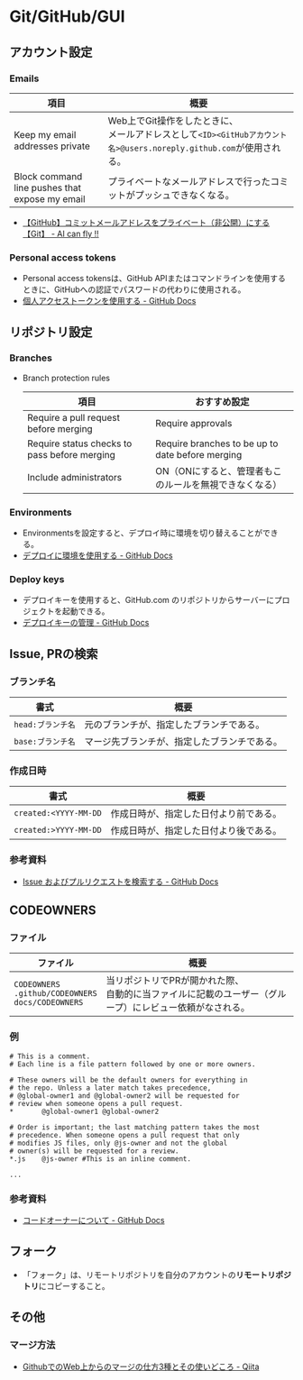 # Git/GitHub/GUI

## アカウント設定

### Emails

| 項目                                           | 概要                                                         |
| ---------------------------------------------- | ------------------------------------------------------------ |
| Keep my email addresses private                | Web上でGit操作をしたときに、<br />メールアドレスとして`<ID><GitHubアカウント名>@users.noreply.github.com`が使用される。 |
| Block command line pushes that expose my email | プライベートなメールアドレスで行ったコミットがプッシュできなくなる。 |

- [【GitHub】コミットメールアドレスをプライベート（非公開）にする【Git】 - AI can fly !!](https://ai-can-fly.hateblo.jp/entry/github-email-private)

### Personal access tokens

- Personal access tokensは、GitHub APIまたはコマンドラインを使用するときに、GitHubへの認証でパスワードの代わりに使用される。
- [個人アクセストークンを使用する - GitHub Docs](https://docs.github.com/ja/authentication/keeping-your-account-and-data-secure/creating-a-personal-access-token)

## リポジトリ設定

### Branches

- Branch protection rules
  
  | 項目                                         | おすすめ設定                                           |
  | -------------------------------------------- | ------------------------------------------------------ |
  | Require a pull request before merging        | Require approvals                                      |
  | Require status checks to pass before merging | Require branches to be up to date before merging       |
  | Include administrators                       | ON（ONにすると、管理者もこのルールを無視できなくなる） |

### Environments

- Environmentsを設定すると、デプロイ時に環境を切り替えることができる。
- [デプロイに環境を使用する - GitHub Docs](https://docs.github.com/ja/actions/deployment/targeting-different-environments/using-environments-for-deployment)

### Deploy keys

- デプロイキーを使用すると、GitHub.com のリポジトリからサーバーにプロジェクトを起動できる。
- [デプロイキーの管理 - GitHub Docs](https://docs.github.com/ja/authentication/connecting-to-github-with-ssh/managing-deploy-keys)

## Issue, PRの検索

### ブランチ名

| 書式              | 概要                                         |
| ----------------- | -------------------------------------------- |
| `head:ブランチ名` | 元のブランチが、指定したブランチである。     |
| `base:ブランチ名` | マージ先ブランチが、指定したブランチである。 |

### 作成日時

| 書式                   | 概要                                   |
| ---------------------- | -------------------------------------- |
| `created:<YYYY-MM-DD` | 作成日時が、指定した日付より前である。 |
| `created:>YYYY-MM-DD` | 作成日時が、指定した日付より後である。 |

### 参考資料

- [Issue およびプルリクエストを検索する - GitHub Docs](https://docs.github.com/ja/search-github/searching-on-github/searching-issues-and-pull-requests)

## CODEOWNERS

### ファイル

| ファイル                                                     | 概要                                                         |
| ------------------------------------------------------------ | ------------------------------------------------------------ |
| `CODEOWNERS`<br />`.github/CODEOWNERS`<br />`docs/CODEOWNERS` | 当リポジトリでPRが開かれた際、<br />自動的に当ファイルに記載のユーザー（グループ）にレビュー依頼がなされる。 |

### 例

```text
# This is a comment.
# Each line is a file pattern followed by one or more owners.

# These owners will be the default owners for everything in
# the repo. Unless a later match takes precedence,
# @global-owner1 and @global-owner2 will be requested for
# review when someone opens a pull request.
*       @global-owner1 @global-owner2

# Order is important; the last matching pattern takes the most
# precedence. When someone opens a pull request that only
# modifies JS files, only @js-owner and not the global
# owner(s) will be requested for a review.
*.js    @js-owner #This is an inline comment.

...
```

### 参考資料

- [コードオーナーについて - GitHub Docs](https://docs.github.com/ja/repositories/managing-your-repositorys-settings-and-features/customizing-your-repository/about-code-owners)

## フォーク

- 「フォーク」は、リモートリポジトリを自分のアカウントの**リモートリポジトリ**にコピーすること。

## その他

### マージ方法

- [GithubでのWeb上からのマージの仕方3種とその使いどころ - Qiita](https://qiita.com/ko-he-8/items/94e872f2154829c868df)
